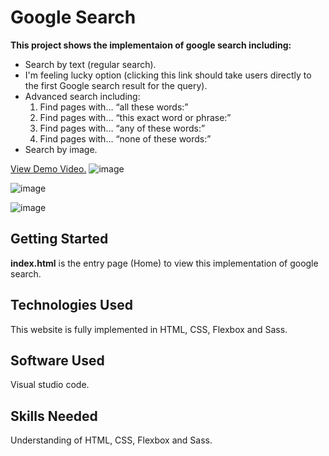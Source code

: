 # Google Search
**This project shows the implementaion of google search including:**
- Search by text (regular search).
- I'm feeling lucky option (clicking this link should take users directly to the first Google search result for the query).
- Advanced search including:
  1. Find pages with… “all these words:”
    1. Find pages with… “this exact word or phrase:”
    2. Find pages with… “any of these words:”
    3. Find pages with… “none of these words:”
- Search by image.

[View Demo Video.](https://youtu.be/eGRyIeaFnyM)
![image](https://user-images.githubusercontent.com/74314248/111274784-1696ad80-863e-11eb-862d-fe99ec95e2ca.png)

![image](https://user-images.githubusercontent.com/74314248/111274878-35953f80-863e-11eb-94ed-4c7ab8106156.png)

![image](https://user-images.githubusercontent.com/74314248/111275042-61182a00-863e-11eb-8a52-c53cebea8a26.png)

## Getting Started
**index.html** is the entry page (Home) to view this implementation of google search.

## Technologies Used
This website is fully implemented in HTML, CSS, Flexbox and Sass.

## Software Used
Visual studio code.

## Skills Needed
Understanding of HTML, CSS, Flexbox and Sass.